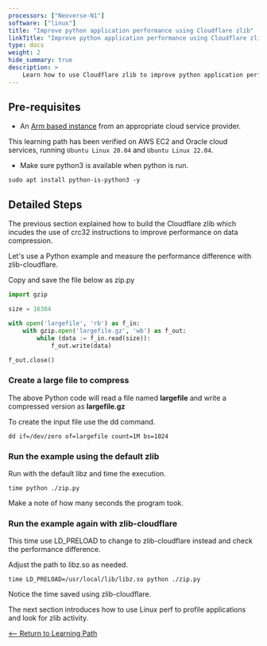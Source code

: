 ```yaml
---
processors: ["Neoverse-N1"]
software: ["linux"]
title: "Improve python application performance using Cloudflare zlib"
linkTitle: "Improve python application performance using Cloudflare zlib"
type: docs
weight: 2
hide_summary: true
description: >
    Learn how to use Cloudflare zlib to improve python application performance
---
```


## Pre-requisites

* An [Arm based instance](/cloud/platforms) from an appropriate cloud service provider.

This learning path has been verified on AWS EC2 and Oracle cloud services, running `Ubuntu Linux 20.04` and `Ubuntu Linux 22.04`.

* Make sure python3 is available when python is run. 

```console
sudo apt install python-is-python3 -y
```

## Detailed Steps

The previous section explained how to build the Cloudflare zlib which incudes the use of crc32 instructions to improve performance on data compression. 

Let's use a Python example and measure the performance difference with zlib-cloudflare.

Copy and save the file below as zip.py

```python
import gzip

size = 16384

with open('largefile', 'rb') as f_in:
    with gzip.open('largefile.gz', 'wb') as f_out:
        while (data := f_in.read(size)):
            f_out.write(data)

f_out.close()
```

### Create a large file to compress

The above Python code will read a file named **largefile** and write a compressed version as **largefile.gz**

To create the input file use the dd command.

```console
dd if=/dev/zero of=largefile count=1M bs=1024
```

### Run the example using the default zlib

Run with the default libz and time the execution.

```console
time python ./zip.py
```

Make a note of how many seconds the program took. 

### Run the example again with zlib-cloudflare

This time use LD_PRELOAD to change to zlib-cloudflare instead and check the performance difference. 

Adjust the path to libz.so as needed. 

```console
time LD_PRELOAD=/usr/local/lib/libz.so python ./zip.py
```

Notice the time saved using zlib-cloudflare.

The next section introduces how to use Linux perf to profile applications and look for zlib activity.

[<-- Return to Learning Path](/cloud/zlib/#sections)
